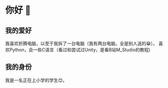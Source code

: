 # 你好 👋

## 我的爱好
我喜欢折腾电脑，以至于我拆了一台电脑（我有两台电脑，全是别人送的😁）。
喜欢Python，会一些C语言（看过和尝试过Unity，是看B站M_Studio的教程)

## 我的身份
我是一名正在上小学的学生😊。
